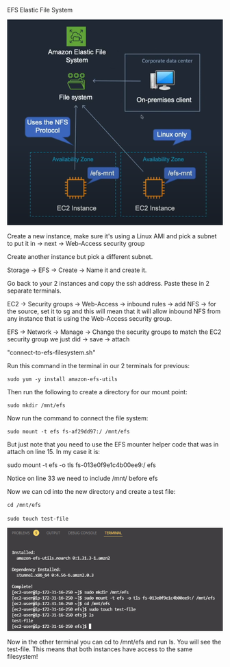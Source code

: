 EFS Elastic File System

![](../Images/EFS.PNG)

Create a new instance, make sure it's using a Linux AMI and pick a subnet to put it in -> next -> Web-Access security group

Create another instance but pick a different subnet.

Storage -> EFS -> Create -> Name it and create it.

Go back to your 2 instances and copy the ssh address. Paste these in 2 separate terminals.

EC2 -> Security groups -> Web-Access -> inbound rules -> add NFS -> for the source, set it to sg and this will mean that it will allow inbound NFS from any instance that is using the Web-Access security group.

EFS -> Network -> Manage -> Change the security groups to match the EC2 security group we just did -> save -> attach 

"connect-to-efs-filesystem.sh" 

Run this command in the terminal in our 2 terminals for previous:

```
sudo yum -y install amazon-efs-utils
```

Then run the following to create a directory for our mount point:

```
sudo mkdir /mnt/efs
```

Now run the command to connect the file system:
```
sudo mount -t efs fs-af29dd97:/ /mnt/efs
```

But just note that you need to use the EFS mounter helper code that was in attach on line 15. In my case it is:

sudo mount -t efs -o tls fs-013e0f9e1c4b00ee9:/ efs

Notice on line 33 we need to include /mnt/ before efs

Now we can cd into the new directory and create a test file:

```
cd /mnt/efs

sudo touch test-file
```

![](../Images/EFSCode.PNG)

Now in the other terminal you can cd to /mnt/efs and run ls. You will see the test-file. This means that both instances have access to the same filesystem! 


